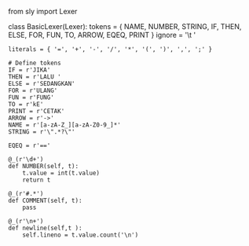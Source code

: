   
from sly import Lexer

class BasicLexer(Lexer):
    tokens = { NAME, NUMBER, STRING, IF, THEN, ELSE, FOR, FUN, TO, ARROW, EQEQ, PRINT }
    ignore = '\t '

    literals = { '=', '+', '-', '/', '*', '(', ')', ',', ';' }

    # Define tokens
    IF = r'JIKA'
    THEN = r'LALU '
    ELSE = r'SEDANGKAN'
    FOR = r'ULANG'
    FUN = r'FUNG'
    TO = r'kE'
    PRINT = r'CETAK'
    ARROW = r'->'
    NAME = r'[a-zA-Z_][a-zA-Z0-9_]*'
    STRING = r'\".*?\"'

    EQEQ = r'=='

    @_(r'\d+')
    def NUMBER(self, t):
        t.value = int(t.value)
        return t

    @_(r'#.*')
    def COMMENT(self, t):
        pass

    @_(r'\n+')
    def newline(self,t ):
        self.lineno = t.value.count('\n')
